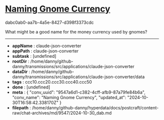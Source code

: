 # [Naming Gnome Currency](https://claude.ai/chat/9547a6d1-c382-4cff-afb9-87a79fe84b6a)

dabc0ab0-aa7b-4a5e-8427-d398f3373cdc

What might be a good name for the money currency used by gnomes?

---

* **appName** : claude-json-converter
* **appPath** : claude-json-converter
* **subtask** : [undefined]
* **rootDir** : /home/danny/github-danny/transmissions/src/applications/claude-json-converter
* **dataDir** : /home/danny/github-danny/transmissions/src/applications/claude-json-converter/data
* **tags** : ccc10.ccc20.ccc30.ccc40.ccc50
* **done** : [undefined]
* **meta** : {
  "conv_uuid": "9547a6d1-c382-4cff-afb9-87a79fe84b6a",
  "conv_name": "Naming Gnome Currency",
  "updated_at": "2024-10-30T16:58:42.338170Z"
}
* **filepath** : /home/danny/github-danny/hyperdata/docs/postcraft/content-raw/chat-archives/md/9547/2024-10-30_dab.md